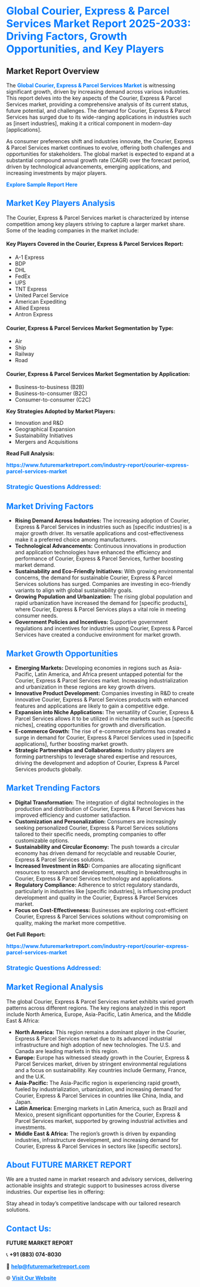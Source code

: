<h1 style="color: #007BFF;">Global Courier, Express & Parcel Services Market Report 2025-2033: Driving Factors, Growth Opportunities, and Key Players</h1>

<section id="overview">
<h2>Market Report Overview</h2>
<p>The <a href="https://www.futuremarketreport.com/industry-report/courier-express-parcel-services-market" style="color: #007BFF; text-decoration: none;"><strong>Global Courier, Express & Parcel Services Market</strong></a> is witnessing significant growth, driven by increasing demand across various industries. This report delves into the key aspects of the Courier, Express & Parcel Services market, providing a comprehensive analysis of its current status, future potential, and challenges. The demand for Courier, Express & Parcel Services has surged due to its wide-ranging applications in industries such as [insert industries], making it a critical component in modern-day [applications].</p>
<p>As consumer preferences shift and industries innovate, the Courier, Express & Parcel Services market continues to evolve, offering both challenges and opportunities for stakeholders. The global market is expected to expand at a substantial compound annual growth rate (CAGR) over the forecast period, driven by technological advancements, emerging applications, and increasing investments by major players.</p>
</section>

<section id="overview">
<p><a href="https://www.futuremarketreport.com/request-sample/reportId=62690" style="color: #007BFF; text-decoration: none;"><strong>Explore Sample Report Here</strong></a></p>
</section>

<section id="key-players">
<h2 style="color: #007BFF;">Market Key Players Analysis</h2>
<p>The Courier, Express & Parcel Services market is characterized by intense competition among key players striving to capture a larger market share. Some of the leading companies in the market include:</p>
<h4>Key Players Covered in the Courier, Express & Parcel Services Report:</h4>
<ul><li>A-1 Express</li><li>BDP</li><li>DHL</li><li>FedEx</li><li>UPS</li><li>TNT Express</li><li>United Parcel Service</li><li>American Expediting</li><li>Allied Express</li><li>Antron Express</li></ul>
<h4>Courier, Express & Parcel Services Market Segmentation by Type:</h4>
<ul><li>Air</li><li>Ship</li><li>Railway</li><li>Road</li></ul>

<h4>Courier, Express & Parcel Services Market Segmentation by Application:</h4>
<ul><li>Business-to-business (B2B)</li><li>Business-to-consumer (B2C)</li><li>Consumer-to-consumer (C2C)</li></ul>
<p><strong>Key Strategies Adopted by Market Players:</strong></p>
<ul>
<li>Innovation and R&D</li>
<li>Geographical Expansion</li>
<li>Sustainability Initiatives</li>
<li>Mergers and Acquisitions</li>
</ul>
</section>

<section>
<p><strong>Read Full Analysis: </strong></p><a href="https://www.futuremarketreport.com/industry-report/courier-express-parcel-services-market" style="color: #007BFF; text-decoration: none;"><strong>https://www.futuremarketreport.com/industry-report/courier-express-parcel-services-market</strong></a>
<h3 style="color: #007BFF;">Strategic Questions Addressed:</h3>
</section>

<section id="driving-factors">
<h2 style="color: #007BFF;">Market Driving Factors</h2>
<ul>
<li><strong>Rising Demand Across Industries:</strong> The increasing adoption of Courier, Express & Parcel Services in industries such as [specific industries] is a major growth driver. Its versatile applications and cost-effectiveness make it a preferred choice among manufacturers.</li>
<li><strong>Technological Advancements:</strong> Continuous innovations in production and application technologies have enhanced the efficiency and performance of Courier, Express & Parcel Services, further boosting market demand.</li>
<li><strong>Sustainability and Eco-Friendly Initiatives:</strong> With growing environmental concerns, the demand for sustainable Courier, Express & Parcel Services solutions has surged. Companies are investing in eco-friendly variants to align with global sustainability goals.</li>
<li><strong>Growing Population and Urbanization:</strong> The rising global population and rapid urbanization have increased the demand for [specific products], where Courier, Express & Parcel Services plays a vital role in meeting consumer needs.</li>
<li><strong>Government Policies and Incentives:</strong> Supportive government regulations and incentives for industries using Courier, Express & Parcel Services have created a conducive environment for market growth.</li>
</ul>
</section>

<section id="growth-opportunities">
<h2 style="color: #007BFF;">Market Growth Opportunities</h2>
<ul>
<li><strong>Emerging Markets:</strong> Developing economies in regions such as Asia-Pacific, Latin America, and Africa present untapped potential for the Courier, Express & Parcel Services market. Increasing industrialization and urbanization in these regions are key growth drivers.</li>
<li><strong>Innovative Product Development:</strong> Companies investing in R&D to create innovative Courier, Express & Parcel Services products with enhanced features and applications are likely to gain a competitive edge.</li>
<li><strong>Expansion into Niche Applications:</strong> The versatility of Courier, Express & Parcel Services allows it to be utilized in niche markets such as [specific niches], creating opportunities for growth and diversification.</li>
<li><strong>E-commerce Growth:</strong> The rise of e-commerce platforms has created a surge in demand for Courier, Express & Parcel Services used in [specific applications], further boosting market growth.</li>
<li><strong>Strategic Partnerships and Collaborations:</strong> Industry players are forming partnerships to leverage shared expertise and resources, driving the development and adoption of Courier, Express & Parcel Services products globally.</li>
</ul>
</section>

<section id="trending-factors">
<h2 style="color: #007BFF;">Market Trending Factors</h2>
<ul>
<li><strong>Digital Transformation:</strong> The integration of digital technologies in the production and distribution of Courier, Express & Parcel Services has improved efficiency and customer satisfaction.</li>
<li><strong>Customization and Personalization:</strong> Consumers are increasingly seeking personalized Courier, Express & Parcel Services solutions tailored to their specific needs, prompting companies to offer customizable options.</li>
<li><strong>Sustainability and Circular Economy:</strong> The push towards a circular economy has driven demand for recyclable and reusable Courier, Express & Parcel Services solutions.</li>
<li><strong>Increased Investment in R&D:</strong> Companies are allocating significant resources to research and development, resulting in breakthroughs in Courier, Express & Parcel Services technology and applications.</li>
<li><strong>Regulatory Compliance:</strong> Adherence to strict regulatory standards, particularly in industries like [specific industries], is influencing product development and quality in the Courier, Express & Parcel Services market.</li>
<li><strong>Focus on Cost-Effectiveness:</strong> Businesses are exploring cost-efficient Courier, Express & Parcel Services solutions without compromising on quality, making the market more competitive.</li>
</ul>
</section>

<section>
<p><strong>Get Full Report: </strong></p><a href="https://www.futuremarketreport.com/industry-report/courier-express-parcel-services-market" style="color: #007BFF; text-decoration: none;"><strong>https://www.futuremarketreport.com/industry-report/courier-express-parcel-services-market</strong></a>
<h3 style="color: #007BFF;">Strategic Questions Addressed:</h3>
</section>


<section id="regional-analysis">
<h2 style="color: #007BFF;">Market Regional Analysis</h2>
<p>The global Courier, Express & Parcel Services market exhibits varied growth patterns across different regions. The key regions analyzed in this report include North America, Europe, Asia-Pacific, Latin America, and the Middle East & Africa:</p>
<ul>
<li><strong>North America:</strong> This region remains a dominant player in the Courier, Express & Parcel Services market due to its advanced industrial infrastructure and high adoption of new technologies. The U.S. and Canada are leading markets in this region.</li>
<li><strong>Europe:</strong> Europe has witnessed steady growth in the Courier, Express & Parcel Services market, driven by stringent environmental regulations and a focus on sustainability. Key countries include Germany, France, and the U.K.</li>
<li><strong>Asia-Pacific:</strong> The Asia-Pacific region is experiencing rapid growth, fueled by industrialization, urbanization, and increasing demand for Courier, Express & Parcel Services in countries like China, India, and Japan.</li>
<li><strong>Latin America:</strong> Emerging markets in Latin America, such as Brazil and Mexico, present significant opportunities for the Courier, Express & Parcel Services market, supported by growing industrial activities and investments.</li>
<li><strong>Middle East & Africa:</strong> The region’s growth is driven by expanding industries, infrastructure development, and increasing demand for Courier, Express & Parcel Services in sectors like [specific sectors].</li>
</ul>
</section>

<footer>
<h2 style="color: #007BFF;">About FUTURE MARKET REPORT</h2>
<p>We are a trusted name in market research and advisory services, delivering actionable insights and strategic support to businesses across diverse industries. Our expertise lies in offering:</p>

<p>Stay ahead in today’s competitive landscape with our tailored research solutions.</p>

<h2 style="color: #007BFF;">Contact Us:</h2>
<p><strong>FUTURE MARKET REPORT</strong></p>
<p>📞 <strong>+91 (883) 074-8030</strong></p>
<p>📧 <strong><a href="mailto:help@futuremarketreport.com" style="color: #007BFF;">help@futuremarketreport.com</a></strong></p>
<p>🌐 <strong><a href="https://www.futuremarketreport.com/" style="color: #007BFF;">Visit Our Website</a></strong></p>
</footer>